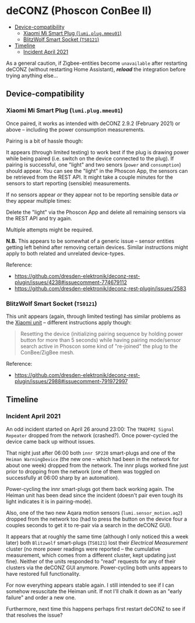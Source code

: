 # deCONZ (Phoscon ConBee II)

- [Device-compatibility](#device-compatibility)
  - [Xiaomi Mi Smart Plug (`lumi.plug.mmeu01`)](#xiaomi-mi-smart-plug-lumiplugmmeu01)
  - [BlitzWolf Smart Socket (`TS0121`)](#blitzwolf-smart-socket-ts0121)
- [Timeline](#timeline)
  - [Incident April 2021](#incident-april-2021)

As a general caution, if Zigbee-entities become `unavailable` after restarting
deCONZ (without restarting Home Assistant), **_reload_** the integration before
trying anything else...

## Device-compatibility

### Xiaomi Mi Smart Plug (`lumi.plug.mmeu01`)

Once paired, it works as intended with deCONZ 2.9.2 (February 2021) or above –
including the power consumption measurements.

Pairing is a bit of hassle though:

It appears (through limited testing) to work best if the plug is drawing power
while being paired (i.e. switch on the device connected to the plug). If pairing
is successful, one "light" and two senors (`power` and `consumption`) should
appear. You can see the "light" in the Phoscon App, the sensors can be retrieved
from the REST API. It might take a couple minutes for the sensors to start
reporting (sensible) measurements.

If no sensors appear _or_ they appear not to be reporting sensible data _or_
they appear multiple times:

Delete the "light" via the Phoscon App and delete all remaining sensors via the
REST API and try again.

Multiple attempts might be required.

**N.B.** This appears to be somewhat of a generic issue – sensor entities
getting left behind after removing certain devices. Similar instructions might
apply to both related and unrelated device-types.

Reference:

- <https://github.com/dresden-elektronik/deconz-rest-plugin/issues/4238#issuecomment-774679112>
- <https://github.com/dresden-elektronik/deconz-rest-plugin/issues/2583>

### BlitzWolf Smart Socket (`TS0121`)

This unit appears (again, through limited testing) has similar problems as the
[Xiaomi unit](#xiaomi-mi-smart-plug-lumiplugmmeu01) – different instructions
apply though:

> Resetting the device (initializing pairing sequence by holding power button
> for more than 5 seconds) while having pairing mode/sensor search active in
> Phoscon some kind of "re-joined" the plug to the ConBee/ZigBee mesh.

Reference:

- <https://github.com/dresden-elektronik/deconz-rest-plugin/issues/2988#issuecomment-791972997>

## Timeline

### Incident April 2021

An odd incident started on April 26 around 23:00: The `TRADFRI Signal Repeater`
dropped from the network (crashed?). Once power-cycled the device came back up
without issues.

That night just after 06:00 both `innr SP220` smart-plugs and one of the
`Heiman WarningDevice` (the new one – which had been in the network for about
one week) dropped from the network. The innr plugs worked fine just prior to
dropping from the network (one of them was toggled on successfully at 06:00
sharp by an automation).

Power-cycling the innr smart-plugs got them back working again. The Heiman unit
has been dead since the incident (doesn't pair even tough its light indicates it
is in pairing-mode).

Also, one of the two new Aqara motion sensors (`lumi.sensor_motion.aq2`) dropped
from the network too (had to press the button on the device four a couples
seconds to get it to re-pair via a search in the deCONZ GUI).

It appears that at roughly the same time (although I only noticed this a week
later) both `Blitzwolf` smart-plugs (`TS0121`) lost their _Electrical
Measurement_ cluster (no more power readings were reported – the cumulative
measurement, which comes from a different cluster, kept updating just fine).
Neither of the units responded to "read" requests for any of their clusters via
the deCONZ GUI anymore. Power-cycling both units appears to have restored full
functionality.

For now everything appears stable again. I still intended to see if I can
somehow resuscitate the Heiman unit. If not I'll chalk it down as an "early
failure" and order a new one.

Furthermore, next time this happens perhaps first restart deCONZ to see if that
resolves the issue?

